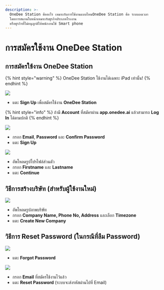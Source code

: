 ```yaml
---
description: >-
  OneDee Station คืออะไร เหมาะกับการใช้งานแบบไหนOneDee Station คือ ระบบลงเวลา
  โดยการสแกนใบหน้าเหมาะกับธุรกิจประเภทโรงงาน
  หรือธุรกิจที่ไม่อนุญาติให้พนักงานใช้ Smart phone
---
```


# การสมัครใช้งาน OneDee Station

## การสมัครใช้งาน OneDee Station

{% hint style="warning" %}
OneDee Station ใช้งานได้เฉพาะ iPad เท่านั้น!
{% endhint %}

![](../.gitbook/assets/01-sign-in%20%281%29.jpg)

* แตะ **Sign Up** เพื่อสมัครใช้งาน **OneDee Station**

{% hint style="info" %}
ถ้ามี **Account** ที่สมัครผ่าน **app.onedee.ai** แล้วสามารถ **Log In** ได้ตามปกติ
{% endhint %}

![](../.gitbook/assets/01-sign-up.jpg)

* กรอก **Email**, **Password** และ **Confirm Password**
* แตะ **Sign Up**

![](../.gitbook/assets/02-sign-up-1.jpg)

* อัพโหลดรูปโปรไฟล์ส่วนตัว
* กรอก **Firstname** และ **Lastname**
* แตะ **Continue**

## วิธีการสร้างบริษัท \(สำหรับผู้ใช้งานใหม่\)

![](../.gitbook/assets/01-set-up-company.jpg)

* อัพโหลดรูปภาพบริษัท
* กรอก **Company Name, Phone No, Address** และเลือก **Timezone**
* แตะ **Create New Company**

## วิธีการ Reset Password \(ในกรณีที่ลืม Password\)

![](../.gitbook/assets/01-sign-in.jpg)

* แตะ **Forgot Password**

![](../.gitbook/assets/01-sign-up-1.jpg)

* กรอก **Email** ที่สมัครใช้งานไว้แล้ว
* แตะ **Reset Password** \(ระบบจะส่งรหัสผ่านไปที่ Email\)


